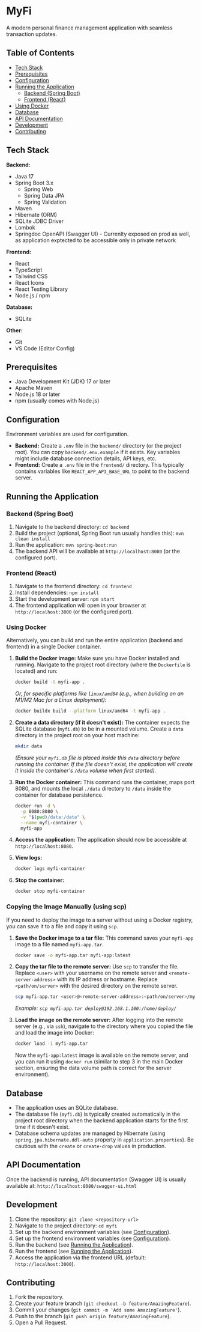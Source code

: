 # MyFi

A modern personal finance management application with seamless transaction updates.

## Table of Contents

- [Tech Stack](#tech-stack)
- [Prerequisites](#prerequisites)
- [Configuration](#configuration)
- [Running the Application](#running-the-application)
  - [Backend (Spring Boot)](#backend-spring-boot)
  - [Frontend (React)](#frontend-react)
- [Using Docker](#using-docker)
- [Database](#database)
- [API Documentation](#api-documentation)
- [Development](#development)
- [Contributing](#contributing)

## Tech Stack

**Backend:**
- Java 17
- Spring Boot 3.x
  - Spring Web
  - Spring Data JPA
  - Spring Validation
- Maven
- Hibernate (ORM)
- SQLite JDBC Driver
- Lombok
- Springdoc OpenAPI (Swagger UI) - Currenlty exposed on prod as well, as application exptected to be accessible only in private network

**Frontend:**
- React
- TypeScript
- Tailwind CSS
- React Icons
- React Testing Library
- Node.js / npm

**Database:**
- SQLite

**Other:**
- Git
- VS Code (Editor Config)

## Prerequisites

- Java Development Kit (JDK) 17 or later
- Apache Maven
- Node.js 18 or later
- npm (usually comes with Node.js)

## Configuration

Environment variables are used for configuration.

- **Backend:** Create a `.env` file in the `backend/` directory (or the project root). You can copy `backend/.env.example` if it exists. Key variables might include database connection details, API keys, etc.
- **Frontend:** Create a `.env` file in the `frontend/` directory. This typically contains variables like `REACT_APP_API_BASE_URL` to point to the backend server.

## Running the Application

### Backend (Spring Boot)

1.  Navigate to the backend directory: `cd backend`
2.  Build the project (optional, Spring Boot run usually handles this): `mvn clean install`
3.  Run the application: `mvn spring-boot:run`
4.  The backend API will be available at `http://localhost:8080` (or the configured port).

### Frontend (React)

1.  Navigate to the frontend directory: `cd frontend`
2.  Install dependencies: `npm install`
3.  Start the development server: `npm start`
4.  The frontend application will open in your browser at `http://localhost:3000` (or the configured port).

### Using Docker

Alternatively, you can build and run the entire application (backend and frontend) in a single Docker container.

1.  **Build the Docker image:**
    Make sure you have Docker installed and running. Navigate to the project root directory (where the `Dockerfile` is located) and run:
    ```bash
    docker build -t myfi-app .
    ```
    *Or, for specific platforms like `linux/amd64` (e.g., when building on an M1/M2 Mac for a Linux deployment):*
    ```bash
    docker buildx build --platform linux/amd64 -t myfi-app .
    ```

2.  **Create a data directory (if it doesn't exist):**
    The container expects the SQLite database (`myfi.db`) to be in a mounted volume. Create a `data` directory in the project root on your host machine:
    ```bash
    mkdir data
    ```
    *(Ensure your `myfi.db` file is placed inside this `data` directory before running the container. If the file doesn't exist, the application will create it inside the container's `/data` volume when first started).* 

3.  **Run the Docker container:**
    This command runs the container, maps port 8080, and mounts the local `./data` directory to `/data` inside the container for database persistence.
    ```bash
    docker run -d \
      -p 8080:8080 \
      -v "$(pwd)/data:/data" \
      --name myfi-container \
      myfi-app
    ```

4.  **Access the application:**
    The application should now be accessible at `http://localhost:8080`.

5.  **View logs:**
    ```bash
    docker logs myfi-container
    ```

6.  **Stop the container:**
    ```bash
    docker stop myfi-container
    ```

### Copying the Image Manually (using scp)

If you need to deploy the image to a server without using a Docker registry, you can save it to a file and copy it using `scp`.

1.  **Save the Docker image to a tar file:**
    This command saves your `myfi-app` image to a file named `myfi-app.tar`.
    ```bash
    docker save -o myfi-app.tar myfi-app:latest
    ```

2.  **Copy the tar file to the remote server:**
    Use `scp` to transfer the file. Replace `<user>` with your username on the remote server and `<remote-server-address>` with its IP address or hostname. Replace `<path/on/server>` with the desired directory on the remote server.
    ```bash
    scp myfi-app.tar <user>@<remote-server-address>:<path/on/server>/myfi-app.tar
    ```
    *Example: `scp myfi-app.tar deploy@192.168.1.100:/home/deploy/`*

3.  **Load the image on the remote server:**
    After logging into the remote server (e.g., via `ssh`), navigate to the directory where you copied the file and load the image into Docker:
    ```bash
    docker load -i myfi-app.tar
    ```
    Now the `myfi-app:latest` image is available on the remote server, and you can run it using `docker run` (similar to step 3 in the main Docker section, ensuring the data volume path is correct for the server environment).

## Database

- The application uses an SQLite database.
- The database file (`myfi.db`) is typically created automatically in the project root directory when the backend application starts for the first time if it doesn't exist.
- Database schema updates are managed by Hibernate (using `spring.jpa.hibernate.ddl-auto` property in `application.properties`). Be cautious with the `create` or `create-drop` values in production.

## API Documentation

Once the backend is running, API documentation (Swagger UI) is usually available at:
`http://localhost:8080/swagger-ui.html`

## Development

1.  Clone the repository: `git clone <repository-url>`
2.  Navigate to the project directory: `cd myfi`
3.  Set up the backend environment variables (see [Configuration](#configuration)).
4.  Set up the frontend environment variables (see [Configuration](#configuration)).
5.  Run the backend (see [Running the Application](#running-the-application)).
6.  Run the frontend (see [Running the Application](#running-the-application)).
7.  Access the application via the frontend URL (default: `http://localhost:3000`).

## Contributing

1.  Fork the repository.
2.  Create your feature branch (`git checkout -b feature/AmazingFeature`).
3.  Commit your changes (`git commit -m 'Add some AmazingFeature'`).
4.  Push to the branch (`git push origin feature/AmazingFeature`).
5.  Open a Pull Request.
